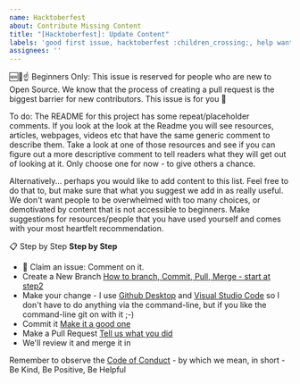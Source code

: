 ```yaml
---
name: Hacktoberfest
about: Contribute Missing Content
title: "[Hacktoberfest]: Update Content"
labels: 'good first issue, hacktoberfest :children_crossing:, help wanted :hand:'
assignees: ''
---
```


🆕🐥☝ Beginners Only:
This issue is reserved for people who are new to Open Source. We know that the process of creating a pull request is the biggest barrier for new contributors. This issue is for you 💝

To do:
The README for this project has some repeat/placeholder comments. If you look at the look at the Readme you will see resources, articles, webpages, videos etc that have the same generic comment to describe them. Take a look at one of those resources and see if you can figure out a more descriptive comment to tell readers what they will get out of looking at it. Only choose one for now - to give others a chance.

Alternatively... perhaps you would like to add content to this list. Feel free to do that to, but make sure that what you suggest we add in as really useful. We don't want people to be overwhelmed with too many choices, or demotivated by content that is not accessible to beginners. Make suggestions for resources/people that you have used yourself and comes with your most heartfelt recommendation.

📋 Step by Step
**Step by Step**
* 🙋 Claim an issue: Comment on it.
* Create a New Branch [How to branch, Commit, Pull, Merge - start at step2](https://guides.github.com/activities/hello-world/)
* Make your change - I use [Github Desktop](https://desktop.github.com/) and [Visual Studio Code](https://code.visualstudio.com/) so I don't have to do anything via the command-line, but if you like the command-line git on with it ;-)
* Commit it [Make it a good one](https://dev.to/chrissiemhrk/git-commit-message-5e21)
* Make a Pull Request [Tell us what you did](https://github.blog/2015-01-21-how-to-write-the-perfect-pull-request/)
* We'll review it and merge it in

Remember to observe the [Code of Conduct](https://github.com/msandfor/10-Easy-Steps/blob/master/code_of_conduct.md) - by which we mean, in short - Be Kind, Be Positive, Be Helpful

